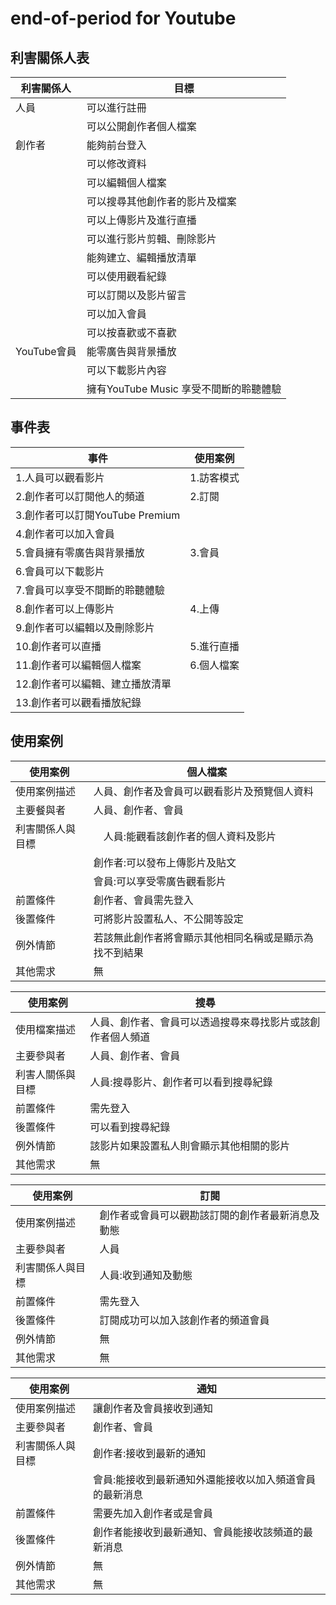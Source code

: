 # end-of-period for Youtube

## 利害關係人表

| 利害關係人| 目標 |
| -- | -- |
| 人員 | 可以進行註冊 |
| | 可以公開創作者個人檔案 |
| 創作者 | 能夠前台登入 |
| | 可以修改資料 |
| | 可以編輯個人檔案 |
| | 可以搜尋其他創作者的影片及檔案 |
| | 可以上傳影片及進行直播 |
| | 可以進行影片剪輯、刪除影片 |
| | 能夠建立、編輯播放清單 |
| | 可以使用觀看紀錄 |
| | 可以訂閱以及影片留言 |
| | 可以加入會員 |
| | 可以按喜歡或不喜歡 |
| YouTube會員 | 能零廣告與背景播放 |
| | 可以下載影片內容 |
| | 擁有YouTube Music 享受不間斷的聆聽體驗 |

## 事件表

| 事件 | 使用案例 |
| -- | -- |
| 1.人員可以觀看影片 | 1.訪客模式 |
| 2.創作者可以訂閱他人的頻道 | 2.訂閱 |
| 3.創作者可以訂閱YouTube Premium | |
| 4.創作者可以加入會員 | |
| 5.會員擁有零廣告與背景播放 | 3.會員 |
| 6.會員可以下載影片 | |
| 7.會員可以享受不間斷的聆聽體驗 | |
| 8.創作者可以上傳影片 | 4.上傳 |
| 9.創作者可以編輯以及刪除影片 | |
| 10.創作者可以直播 | 5.進行直播 |
| 11.創作者可以編輯個人檔案 | 6.個人檔案 |
| 12.創作者可以編輯、建立播放清單 | |
| 13.創作者可以觀看播放紀錄 |

## 使用案例

| 使用案例 | 個人檔案 |
| ----- | ----- |
| 使用案例描述 | 人員、創作者及會員可以觀看影片及預覽個人資料 |
| 主要餐與者 | 人員、創作者、會員 |
| 利害關係人與目標 |　人員:能觀看該創作者的個人資料及影片 |
| | 創作者:可以發布上傳影片及貼文 |
| | 會員:可以享受零廣告觀看影片 |
| 前置條件 | 創作者、會員需先登入 |
| 後置條件 | 可將影片設置私人、不公開等設定 |
| 例外情節 | 若該無此創作者將會顯示其他相同名稱或是顯示為找不到結果|
| 其他需求 | 無 |

| 使用案例 | 搜尋 |
| ----- | ----- |
| 使用檔案描述 | 人員、創作者、會員可以透過搜尋來尋找影片或該創作者個人頻道 |
| 主要參與者 | 人員、創作者、會員 |
| 利害人關係與目標 | 人員:搜尋影片、創作者可以看到搜尋紀錄 |
| 前置條件 | 需先登入 |
| 後置條件 | 可以看到搜尋紀錄 |
| 例外情節 | 該影片如果設置私人則會顯示其他相關的影片 |
| 其他需求 | 無 |

| 使用案例 | 訂閱 |
| ----- | ----- |
| 使用案例描述 | 創作者或會員可以觀勘該訂閱的創作者最新消息及動態 |
| 主要參與者 | 人員 |
| 利害關係人與目標 | 人員:收到通知及動態 |
| 前置條件 | 需先登入 |
| 後置條件 | 訂閱成功可以加入該創作者的頻道會員 |
| 例外情節 | 無 |
| 其他需求 | 無 |

| 使用案例 | 通知 |
| ----- | ----- |
| 使用案例描述 | 讓創作者及會員接收到通知 |
| 主要參與者 | 創作者、會員 |
| 利害關係人與目標 | 創作者:接收到最新的通知 |
| | 會員:能接收到最新通知外還能接收以加入頻道會員的最新消息 |
| 前置條件 | 需要先加入創作者或是會員 |
| 後置條件 | 創作者能接收到最新通知、會員能接收該頻道的最新消息 |
| 例外情節 | 無 |
| 其他需求 | 無 |
